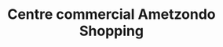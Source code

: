 ---
title: "Centre commercial Ametzondo Shopping"
url: /saint-pierre-dirube/centre-commercial-ametzondo-shopping/
shop: Einkaufszentrum
---